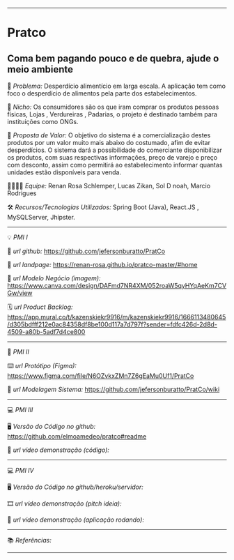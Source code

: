 -------------------
# Pratco

Coma bem pagando pouco e de quebra, ajude o meio ambiente
-------------------
🙁 _*Problema:*_ Desperdício alimentício em larga escala. A aplicação tem como foco o desperdício de alimentos pela parte dos estabelecimentos.

🙂 _*Nicho:*_ Os consumidores são os que iram comprar os produtos pessoas físicas, Lojas , Verdureiras , Padarias, o projeto é destinado também para instituições como ONGs.

🎁 _*Proposta de Valor:*_ O objetivo do sistema é a comercialização destes produtos por um valor muito mais abaixo do costumado, afim de evitar desperdícios. O sistema dará a possibilidade do comerciante disponibilizar os produtos, com suas respectivas informações, preço de varejo e preço com desconto, assim como permitirá ao estabelecimento informar quantas unidades estão disponíveis para venda.

🧑‍💻👩‍💻 _*Equipe:*_ Renan Rosa Schlemper, Lucas Zikan, Sol D noah, Marcio Rodrigues

🛠️ _*Recursos/Tecnologias Utilizados:*_ Spring Boot (Java), React.JS , MySQLServer, Jhipster.

-------------------
💡 *PMI I*

🔗 _*url github:*_ https://github.com/jefersonburatto/PratCo

🛬 _*url landpage:*_ https://renan-rosa.github.io/pratco-master/#home

🤝 _*url Modelo Negócio (imagem):*_ https://www.canva.com/design/DAFmd7NR4XM/052roaW5qyHYqAeKm7CVGw/view 

🗓️ _*url Product Backlog:*_ https://app.mural.co/t/kazenskiekr9916/m/kazenskiekr9916/1666113480645/d305bdfff212e0ac84358df8be100d117a7d797f?sender=fdfc426d-2d8d-4509-a80b-5adf7d4ce800

-------------------

📲 *PMI II*

⌨️ _*url Protótipo (Figma):*_ https://www.figma.com/file/N6OZvkxZMn7Z6gEaMu0Uf1/PratCo

📝 _*url Modelagem Sistema:*_ https://github.com/jefersonburatto/PratCo/wiki

-------------------

💻 *PMI III*

🖥️ _*Versão do Código no github:*_ https://github.com/elmoamedeo/pratco#readme

🎥 _*url vídeo demonstração (código):*_ 

-------------------

💻 *PMI IV*

🖥️ _*Versão do Código no github/heroku/servidor:*_

🎞️ _*url vídeo demonstração (pitch ideia):*_

🎥 _*url vídeo demonstração (aplicação rodando):*_

-------------------

📚 *Referências:*

-------------------
